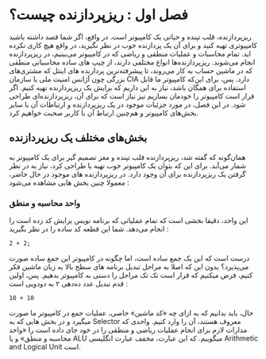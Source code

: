 # فصل اول : ریزپردازنده چیست؟

ریزپردازنده، قلب تپنده و حیاتی یک کامپیوتر است. در واقع، اگر شما قصد داشته باشید کامپیوتری تهیه کنید و برای آن یک پردازنده خوب در نظر نگیرید، در واقع هیچ کاری نکرده اید. تمام محاسبات و عملیات منطقی و ریاضی که در کامپیوتر می‌بینیم، در ریزپردازنده انجام می‌شوند. ریزپردازنده‌ها انواع مختلفی دارند، از چیپ های ساده محاسباتی منطقی که در ماشین حساب به کار می‌روند، تا پیشرفته‌ترین پردازنده های اینتل که مشتری‌های بزرگی چون آژانس امنیت ملی یا سازمان CIA دارد. 
پس، برای این‌که کامپیوتر ما قابل استفاده برای همگان باشد، نیاز به این داریم که برایش یک ریزپردازنده تهیه کنیم. اگر قرار است کامپیوتر را خودمان بسازیم نیز نیاز است که برای آن، ریزپردازنده‌ای طراحی شود. 
در این فصل، در مورد جزئیات موجود در یک ریزپردازنده و ارتباطات آن با سایر بخش‌های کامپیوتر و هم‌چنین ارتباط آن با کاربر صحبت خواهیم کرد. 

## بخش‌های مختلف یک ریزپردازنده
همان‌گونه که گفته شد، ریزپردازنده قلب تپنده و مغز تصمیم گیر برای یک کامپیوتر به شمار می‌آید. برای این که بتوان یک کامپیوتر خوب تهیه یا طراحی کرد، نیاز به در نظر گرفتن یک ریزپردازنده برای آن وجود دارد. در ریزپردازنده های موجود در حال حاضر، معمولا چنین بخش هایی مشاهده می‌شود : 
### واحد محاسبه و منطق 
این واحد، دقیقا بخشی است که تمام عملیاتی که برنامه نویس برایش کد زده است را انجام می‌دهد. شما این قطعه کد ساده را در نظر بگیرید :
```
2 + 2; 
``` 
درست است که این یک جمع ساده است، اما چگونه در کامپیوتر این جمع ساده صورت می‌پذیرد؟ بدون این که اصلا به مراحل تبدیل برنامه های سطح بالا به زبان ماشین فکر کنیم، فرض میکنیم که قرار است تک تک مراحل را دستی به کامپیوتر بدهیم. پس، اولین قدم تبدیل عدد ده‌دهی ۲ به دودویی است : 
```
10 + 10 
``` 
حال، باید بدانیم که به ازای چه «کد ماشین» خاصی، عملیات جمع در کامپیوتر ما صورت میگیرد و در بخش هایی که به Selector معروف هستند، آن را وارد کنیم. 
واحدی که مدارات لازم برای انجام عملیات ریاضی و منطقی را در خود جای داده است را «واحد محاسبه و منطق» و یا ALU میگوییم. که این عبارت، مخفف عبارت انگلیسی Arithmetic and Logical Unit است. 